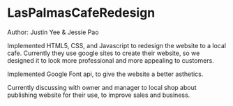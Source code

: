 # LasPalmasCafeRedesign

Author:  Justin Yee & Jessie Pao

Implemented HTML5, CSS, and Javascript to redesign the website to a local cafe.  Currently they use google sites to create their website, so we designed it to look more professional and more appealing to customers.

Implemented Google Font api, to give the website a better asthetics.

Currently discussing with owner and manager to local shop about publishing website for their use, to improve sales and business.

